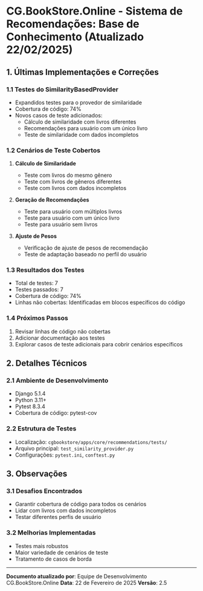 # CG.BookStore.Online - Sistema de Recomendações: Base de Conhecimento (Atualizado 22/02/2025)

## 1. Últimas Implementações e Correções

### 1.1 Testes do SimilarityBasedProvider
- Expandidos testes para o provedor de similaridade
- Cobertura de código: 74%
- Novos casos de teste adicionados:
  - Cálculo de similaridade com livros diferentes
  - Recomendações para usuário com um único livro
  - Teste de similaridade com dados incompletos

### 1.2 Cenários de Teste Cobertos
1. **Cálculo de Similaridade**
   - Teste com livros do mesmo gênero
   - Teste com livros de gêneros diferentes
   - Teste com livros com dados incompletos

2. **Geração de Recomendações**
   - Teste para usuário com múltiplos livros
   - Teste para usuário com um único livro
   - Teste para usuário sem livros

3. **Ajuste de Pesos**
   - Verificação de ajuste de pesos de recomendação
   - Teste de adaptação baseado no perfil do usuário

### 1.3 Resultados dos Testes
- Total de testes: 7
- Testes passados: 7
- Cobertura de código: 74%
- Linhas não cobertas: Identificadas em blocos específicos do código

### 1.4 Próximos Passos
1. Revisar linhas de código não cobertas
2. Adicionar documentação aos testes
3. Explorar casos de teste adicionais para cobrir cenários específicos

## 2. Detalhes Técnicos

### 2.1 Ambiente de Desenvolvimento
- Django 5.1.4
- Python 3.11+
- Pytest 8.3.4
- Cobertura de código: pytest-cov

### 2.2 Estrutura de Testes
- Localização: `cgbookstore/apps/core/recommendations/tests/`
- Arquivo principal: `test_similarity_provider.py`
- Configurações: `pytest.ini`, `conftest.py`

## 3. Observações

### 3.1 Desafios Encontrados
- Garantir cobertura de código para todos os cenários
- Lidar com livros com dados incompletos
- Testar diferentes perfis de usuário

### 3.2 Melhorias Implementadas
- Testes mais robustos
- Maior variedade de cenários de teste
- Tratamento de casos de borda

---

**Documento atualizado por**: Equipe de Desenvolvimento CG.BookStore.Online
**Data**: 22 de Fevereiro de 2025
**Versão**: 2.5
